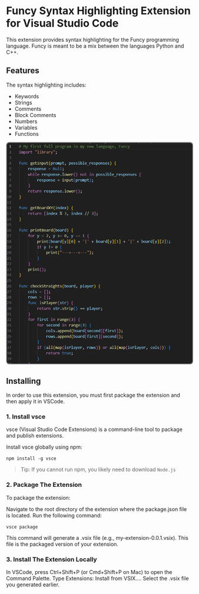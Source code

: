 # Funcy Syntax Highlighting Extension for Visual Studio Code

This extension provides syntax highlighting for the Funcy programming language. Funcy is meant to be a mix between the languages Python and C++.

## Features

The syntax highlighting includes:
- Keywords
- Strings
- Comments
- Block Comments
- Numbers
- Variables
- Functions

<img src="images/example.png" alt="example" style="border: 2px solid gray; border-radius: 8px;"/>

## Installing
In order to use this extension, you must first package the extension and then apply it in VSCode.

### 1. Install vsce

vsce (Visual Studio Code Extensions) is a command-line tool to package and publish extensions.

Install vsce globally using npm:

    npm install -g vsce

> Tip: If you cannot run npm, you likely need to download `Node.js`

### 2. Package The Extension

To package the extension:

Navigate to the root directory of the extension where the package.json file is located.
Run the following command:

    vsce package

This command will generate a .vsix file (e.g., my-extension-0.0.1.vsix). This file is the packaged version of your extension.

### 3. Install The Extension Locally

In VSCode, press Ctrl+Shift+P (or Cmd+Shift+P on Mac) to open the Command Palette.
Type Extensions: Install from VSIX....
Select the .vsix file you generated earlier.